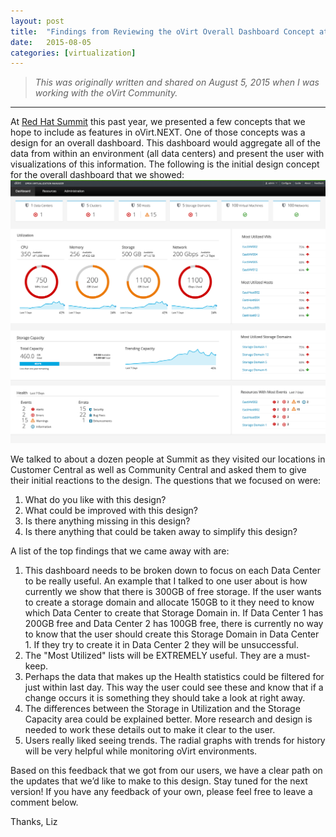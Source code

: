 ```yaml
---
layout: post
title:  "Findings from Reviewing the oVirt Overall Dashboard Concept at Red Hat Summit"
date:   2015-08-05
categories: [virtualization]
---
```


> <em>This was originally written and shared on August 5, 2015 when I was working with the oVirt Community.</em>

---

At [Red Hat Summit](http://www.redhat.com/summit/) this past year, we presented a few concepts that we hope to include as features in oVirt.NEXT. One of those concepts was a design for an overall dashboard. This dashboard would aggregate all of the data from within an environment (all data centers) and present the user with visualizations of this information. The following is the initial design concept for the overall dashboard that we showed:
![Overall Dashboard](/static/img/_posts/overall-dashboard.png)

We talked to about a dozen people at Summit as they visited our locations in Customer Central as well as Community Central and asked them to give their initial reactions to the design. The questions that we focused on were:
1. What do you like with this design?
2. What could be improved with this design?
3. Is there anything missing in this design?
4. Is there anything that could be taken away to simplify this design?

A list of the top findings that we came away with are:
1. This dashboard needs to be broken down to focus on each Data Center to be really useful. An example that I talked to one user about is how currently we show that there is 300GB of free storage. If the user wants to create a storage domain and allocate 150GB to it they need to know which Data Center to create that Storage Domain in. If Data Center 1 has 200GB free and Data Center 2 has 100GB free, there is currently no way to know that the user should create this Storage Domain in Data Center 1. If they try to create it in Data Center 2 they will be unsuccessful.
2. The "Most Utilized" lists will be EXTREMELY useful. They are a must-keep.
3. Perhaps the data that makes up the Health statistics could be filtered for just within last day. This way the user could see these and know that if a change occurs it is something they should take a look at right away.
4. The differences between the Storage in Utilization and the Storage Capacity area could be explained better. More research and design is needed to work these details out to make it clear to the user.
5. Users really liked seeing trends. The radial graphs with trends for history will be very helpful while monitoring oVirt environments.

Based on this feedback that we got from our users, we have a clear path on the updates that we’d like to make to this design. Stay tuned for the next version! If you have any feedback of your own, please feel free to leave a comment below.

Thanks,
Liz
